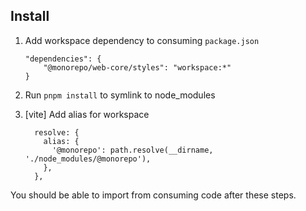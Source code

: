 ## Install

1. Add workspace dependency to consuming `package.json`

   ```
   "dependencies": {
       "@monorepo/web-core/styles": "workspace:*"
   }
   ```

2. Run `pnpm install` to symlink to node_modules

3. [vite] Add alias for workspace

   ```
     resolve: {
       alias: {
         '@monorepo': path.resolve(__dirname, './node_modules/@monorepo'),
       },
     },
   ```

You should be able to import from consuming code after these steps.
